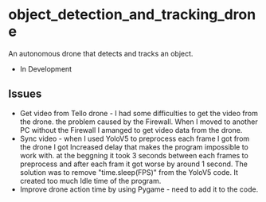 # object_detection_and_tracking_drone
An autonomous drone that detects and tracks an object.
* In Development

## Issues
* Get video from Tello drone - I had some difficulties  to get the video from the drone. the problem caused by the Firewall. When I moved to another PC without the Firewall I amanged to get video data from the drone.
* Sync video - when I used YoloV5 to preprocess each frame I got from the drone I got Increased delay that makes the program impossible to work with. at the beggning it took 3 seconds between each frames to preprocess and after each fram it got worse by around 1 second. The solution was to remove "time.sleep(FPS)" from the YoloV5 code. It created too much Idle time of the program.
* Improve drone action time by using Pygame - need to add it to the code.
